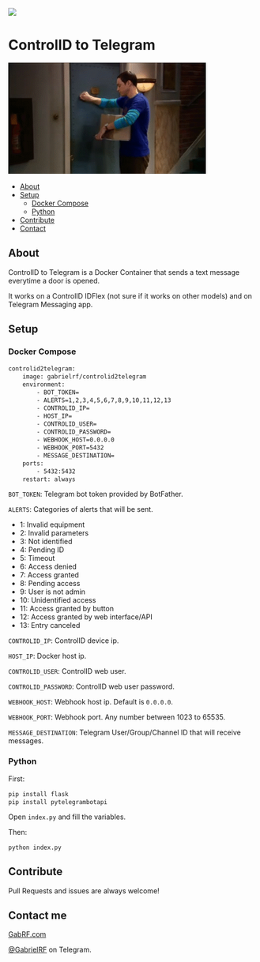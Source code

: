 [![](https://dockerbuildbadges.quelltext.eu/status.svg?organization=gabrielrf&repository=controlid2telegram)](https://hub.docker.com/r/gabrielrf/controlid2telegram/builds/)

# ControlID to Telegram

![ControlID2Telegram](img/doorknock.gif)

* [About](#about)
* [Setup](#setup)
  * [Docker Compose](#docker-compose)
  * [Python](#python)
* [Contribute](#contribute)
* [Contact](#contact-me)

## About 

ControlID to Telegram is a Docker Container that sends a text message everytime a door is opened.

It works on a ControlID IDFlex (not sure if it works on other models) and on Telegram Messaging app.

## Setup

### Docker Compose

```
controlid2telegram:
    image: gabrielrf/controlid2telegram
    environment:
        - BOT_TOKEN=
        - ALERTS=1,2,3,4,5,6,7,8,9,10,11,12,13
        - CONTROLID_IP=
        - HOST_IP=
        - CONTROLID_USER=
        - CONTROLID_PASSWORD=
        - WEBHOOK_HOST=0.0.0.0
        - WEBHOOK_PORT=5432
        - MESSAGE_DESTINATION=
    ports:
        - 5432:5432
    restart: always
```

`BOT_TOKEN`: Telegram bot token provided by BotFather.

`ALERTS`: Categories of alerts that will be sent.
 - 1: Invalid equipment
 - 2: Invalid parameters
 - 3: Not identified
 - 4: Pending ID
 - 5: Timeout
 - 6: Access denied
 - 7: Access granted
 - 8: Pending access
 - 9: User is not admin
 - 10: Unidentified access
 - 11: Access granted by button
 - 12: Access granted by web interface/API
 - 13: Entry canceled

`CONTROLID_IP`: ControlID device ip.

`HOST_IP`: Docker host ip.

`CONTROLID_USER`: ControlID web user.

`CONTROLID_PASSWORD`: ControlID web user password.

`WEBHOOK_HOST`: Webhook host ip. Default is `0.0.0.0`.

`WEBHOOK_PORT`: Webhook port. Any number between 1023 to 65535. 

`MESSAGE_DESTINATION`: Telegram User/Group/Channel ID that will receive messages.

### Python

First:

```
pip install flask
pip install pytelegrambotapi
```

Open `index.py` and fill the variables.

Then:

```
python index.py
```

## Contribute

Pull Requests and issues are always welcome!

## Contact me

[GabRF.com](https://gabrf.com)

[@GabrielRF](https://t.me/gabrielrf) on Telegram.

